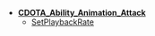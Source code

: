 * [**CDOTA_Ability_Animation_Attack**](/)
	* [SetPlaybackRate](CDOTA_Ability_Animation_Attack/SetPlaybackRate)
